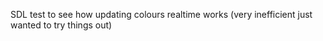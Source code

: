 SDL test to see how updating colours realtime works (very inefficient just wanted to try things out)